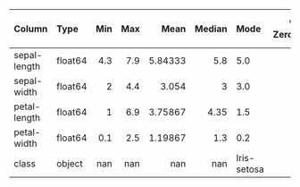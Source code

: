 | Column       | Type    |   Min |   Max |      Mean |   Median | Mode        |   % Zeros |   Variance |    Std Dev |   Interquartile Range |   Coefficient of Variation |   Distinct Values |
|:-------------|:--------|------:|------:|----------:|---------:|:------------|----------:|-----------:|-----------:|----------------------:|---------------------------:|------------------:|
| sepal-length | float64 |   4.3 |   7.9 |   5.84333 |     5.8  | 5.0         |         0 |   0.685694 |   0.828066 |                   1.3 |                    14.1711 |                35 |
| sepal-width  | float64 |   2   |   4.4 |   3.054   |     3    | 3.0         |         0 |   0.188004 |   0.433594 |                   0.5 |                    14.1976 |                23 |
| petal-length | float64 |   1   |   6.9 |   3.75867 |     4.35 | 1.5         |         0 |   3.11318  |   1.76442  |                   3.5 |                    46.9427 |                43 |
| petal-width  | float64 |   0.1 |   2.5 |   1.19867 |     1.3  | 0.2         |         0 |   0.582414 |   0.763161 |                   1.5 |                    63.6675 |                22 |
| class        | object  | nan   | nan   | nan       |   nan    | Iris-setosa |         0 | nan        | nan        |                 nan   |                   nan      |                 3 |